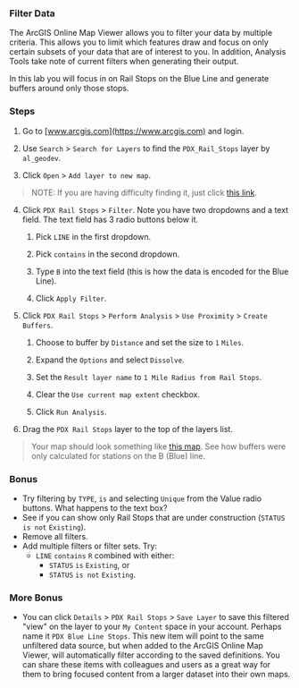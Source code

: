 ### Filter Data

The ArcGIS Online Map Viewer allows you to filter your data by multiple criteria. This allows you to limit which features draw and focus on only certain subsets of your data that are of interest to you. In addition, Analysis Tools take note of current filters when generating their output.

In this lab you will focus in on Rail Stops on the Blue Line and generate buffers around only those stops.

### Steps

1. Go to [www.arcgis.com](https://www.arcgis.com) and login.  

2. Use `Search` > `Search for Layers` to find the `PDX_Rail_Stops` layer by `al_geodev`.

3. Click `Open` > `Add layer to new map`. 

> NOTE: If you are having difficulty finding it, just click [this link](http://www.arcgis.com/home/item.html?id=a0a71aeb0e9443399dc8c5bbf9ba980e).

4. Click `PDX Rail Stops` > `Filter`. Note you have two dropdowns and a text field. The text field has 3 radio buttons below it.

	1. Pick `LINE` in the first dropdown.
	
	2. Pick `contains` in the second dropdown.
	
	3. Type `B` into the text field (this is how the data is encoded for the Blue Line).
	
	4. Click `Apply Filter`.

5. Click `PDX Rail Stops` > `Perform Analysis` > `Use Proximity` > `Create Buffers`.

	1. Choose to buffer by `Distance` and set the size to `1` `Miles`.

	2. Expand the `Options` and select `Dissolve`.

	3. Set the `Result layer name` to `1 Mile Radius from Rail Stops`.

	4. Clear the `Use current map extent` checkbox.

	5. Click `Run Analysis`.

6. Drag the `PDX Rail Stops` layer to the top of the layers list.

> Your map should look something like [this map](http://www.arcgis.com/home/webmap/viewer.html?webmap=39efc42b4920454a8241663e7764d6d5). See how buffers were only calculated for stations on the B (Blue) line.

### Bonus 

* Try filtering by `TYPE`, `is` and selecting `Unique` from the Value radio buttons. What happens to the text box?
* See if you can show only Rail Stops that are under construction (`STATUS` `is not` `Existing`).
* Remove all filters.
* Add multiple filters or filter sets. Try:
  * `LINE` `contains` `R` combined with either:
    * `STATUS` `is` `Existing`, or 
    * `STATUS` `is not` `Existing`.

### More Bonus

* You can click `Details` > `PDX Rail Stops` > `Save Layer` to save this filtered "view" on the layer to your `My Content` space in your account. Perhaps name it `PDX Blue Line Stops`. This new item will point to the same unfiltered data source, but when added to the ArcGIS Online Map Viewer, will automatically filter according to the saved definitions. You can share these items with colleagues and users as a great way for them to bring focused content from a larger dataset into their own maps.